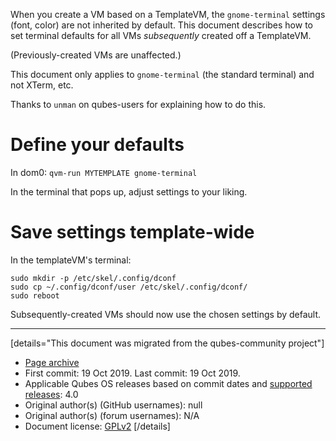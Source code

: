When you create a VM based on a TemplateVM, the `gnome-terminal` settings (font, color) are not inherited by default. This document describes how to set terminal defaults for all VMs *subsequently* created off a TemplateVM.

(Previously-created VMs are unaffected.)

This document only applies to `gnome-terminal` (the standard terminal) and not XTerm, etc.

Thanks to `unman` on qubes-users for explaining how to do this.

# Define your defaults

In dom0: `qvm-run MYTEMPLATE gnome-terminal`

In the terminal that pops up, adjust settings to your liking.

# Save settings template-wide

In the templateVM's terminal:

```
sudo mkdir -p /etc/skel/.config/dconf
sudo cp ~/.config/dconf/user /etc/skel/.config/dconf/
sudo reboot
```

Subsequently-created VMs should now use the chosen settings by default.

------------------------------------------------------------------------

[details="This document was migrated from the qubes-community project"]
- [Page archive](https://github.com/Qubes-Community/Contents/blob/master/docs/customization/terminal-defaults.md)
- First commit: 19 Oct 2019. Last commit: 19 Oct 2019.
- Applicable Qubes OS releases based on commit dates and [supported releases](https://www.qubes-os.org/doc/supported-releases/): 4.0
- Original author(s) (GitHub usernames): null
- Original author(s) (forum usernames): N/A
- Document license: [GPLv2](https://www.gnu.org/licenses/old-licenses/gpl-2.0.html)
[/details]

<div data-theme-toc="true"> </div>